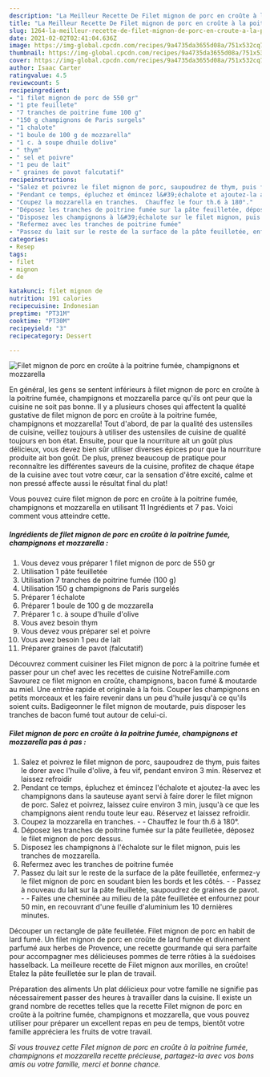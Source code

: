 ```yaml
---
description: "La Meilleur Recette De Filet mignon de porc en croûte à la poitrine fumée, champignons et mozzarella"
title: "La Meilleur Recette De Filet mignon de porc en croûte à la poitrine fumée, champignons et mozzarella"
slug: 1264-la-meilleur-recette-de-filet-mignon-de-porc-en-croute-a-la-poitrine-fumee-champignons-et-mozzarella
date: 2021-02-02T02:41:04.636Z
image: https://img-global.cpcdn.com/recipes/9a4735da3655d08a/751x532cq70/filet-mignon-de-porc-en-croute-a-la-poitrine-fumee-champignons-et-mozzarella-photo-principale-de-la-recette.jpg
thumbnail: https://img-global.cpcdn.com/recipes/9a4735da3655d08a/751x532cq70/filet-mignon-de-porc-en-croute-a-la-poitrine-fumee-champignons-et-mozzarella-photo-principale-de-la-recette.jpg
cover: https://img-global.cpcdn.com/recipes/9a4735da3655d08a/751x532cq70/filet-mignon-de-porc-en-croute-a-la-poitrine-fumee-champignons-et-mozzarella-photo-principale-de-la-recette.jpg
author: Isaac Carter
ratingvalue: 4.5
reviewcount: 5
recipeingredient:
- "1 filet mignon de porc de 550 gr"
- "1 pte feuillete"
- "7 tranches de poitrine fume 100 g"
- "150 g champignons de Paris surgels"
- "1 chalote"
- "1 boule de 100 g de mozzarella"
- "1 c. à soupe dhuile dolive"
- " thym"
- " sel et poivre"
- "1 peu de lait"
- " graines de pavot falcutatif"
recipeinstructions:
- "Salez et poivrez le filet mignon de porc, saupoudrez de thym, puis faites le dorer avec l&#39;huile d&#39;olive, à feu vif, pendant environ 3 min. Réservez et laissez refroidir"
- "Pendant ce temps, épluchez et émincez l&#39;échalote et ajoutez-la avec les champignons dans la sauteuse ayant servi à faire dorer le filet mignon de porc. Salez et poivrez, laissez cuire environ 3 min, jusqu&#39;à ce que les champignons aient rendu toute leur eau. Réservez et laissez refroidir."
- "Coupez la mozzarella en tranches.  Chauffez le four th.6 à 180°."
- "Déposez les tranches de poitrine fumée sur la pâte feuilletée, déposez le filet mignon de porc dessus."
- "Disposez les champignons à l&#39;échalote sur le filet mignon, puis les tranches de mozzarella."
- "Refermez avec les tranches de poitrine fumée"
- "Passez du lait sur le reste de la surface de la pâte feuilletée, enfermez-y le filet mignon de porc en soudant bien les bords et les côtés.  Passez à nouveau du lait sur la pâte feuilletée, saupoudrez de graines de pavot.  Faites une cheminée au milieu de la pâte feuilletée et enfournez pour 50 min, en recouvrant d&#39;une feuille d&#39;aluminium les 10 dernières minutes."
categories:
- Resep
tags:
- filet
- mignon
- de

katakunci: filet mignon de 
nutrition: 191 calories
recipecuisine: Indonesian
preptime: "PT31M"
cooktime: "PT30M"
recipeyield: "3"
recipecategory: Dessert

---
```



![Filet mignon de porc en croûte à la poitrine fumée, champignons et mozzarella](https://img-global.cpcdn.com/recipes/9a4735da3655d08a/751x532cq70/filet-mignon-de-porc-en-croute-a-la-poitrine-fumee-champignons-et-mozzarella-photo-principale-de-la-recette.jpg)

En général, les gens se sentent inférieurs à filet mignon de porc en croûte à la poitrine fumée, champignons et mozzarella parce qu'ils ont peur que la cuisine ne soit pas bonne. Il y a plusieurs choses qui affectent la qualité gustative de filet mignon de porc en croûte à la poitrine fumée, champignons et mozzarella! Tout d'abord, de par la qualité des ustensiles de cuisine, veillez toujours à utiliser des ustensiles de cuisine de qualité toujours en bon état. Ensuite, pour que la nourriture ait un goût plus délicieux, vous devez bien sûr utiliser diverses épices pour que la nourriture produite ait bon goût. De plus, prenez beaucoup de pratique pour reconnaître les différentes saveurs de la cuisine, profitez de chaque étape de la cuisine avec tout votre cœur, car la sensation d'être excité, calme et non pressé affecte aussi le résultat final du plat!

<!--inarticleads1-->

Vous pouvez cuire filet mignon de porc en croûte à la poitrine fumée, champignons et mozzarella en utilisant 11 Ingrédients et 7 pas. Voici comment vous atteindre cette.

##### Ingrédients de filet mignon de porc en croûte à la poitrine fumée, champignons et mozzarella :

1. Vous devez vous préparer 1 filet mignon de porc de 550 gr
1. Utilisation 1 pâte feuilletée
1. Utilisation 7 tranches de poitrine fumée (100 g)
1. Utilisation 150 g champignons de Paris surgelés
1. Préparer 1 échalote
1. Préparer 1 boule de 100 g de mozzarella
1. Préparer 1 c. à soupe d&#39;huile d&#39;olive
1. Vous avez besoin  thym
1. Vous devez vous préparer  sel et poivre
1. Vous avez besoin 1 peu de lait
1. Préparer  graines de pavot (falcutatif)


Découvrez comment cuisiner les Filet mignon de porc à la poitrine fumée et passer pour un chef avec les recettes de cuisine NotreFamille.com Savourez ce filet mignon en croûte, champignons, bacon fumé &amp; moutarde au miel. Une entrée rapide et originale à la fois. Couper les champignons en petits morceaux et les faire revenir dans un peu d&#39;huile jusqu&#39;à ce qu&#39;ils soient cuits. Badigeonner le filet mignon de moutarde, puis disposer les tranches de bacon fumé tout autour de celui-ci. 

<!--inarticleads2-->

##### Filet mignon de porc en croûte à la poitrine fumée, champignons et mozzarella pas à pas :

1. Salez et poivrez le filet mignon de porc, saupoudrez de thym, puis faites le dorer avec l&#39;huile d&#39;olive, à feu vif, pendant environ 3 min. Réservez et laissez refroidir
1. Pendant ce temps, épluchez et émincez l&#39;échalote et ajoutez-la avec les champignons dans la sauteuse ayant servi à faire dorer le filet mignon de porc. Salez et poivrez, laissez cuire environ 3 min, jusqu&#39;à ce que les champignons aient rendu toute leur eau. Réservez et laissez refroidir.
1. Coupez la mozzarella en tranches. -  - Chauffez le four th.6 à 180°.
1. Déposez les tranches de poitrine fumée sur la pâte feuilletée, déposez le filet mignon de porc dessus.
1. Disposez les champignons à l&#39;échalote sur le filet mignon, puis les tranches de mozzarella.
1. Refermez avec les tranches de poitrine fumée
1. Passez du lait sur le reste de la surface de la pâte feuilletée, enfermez-y le filet mignon de porc en soudant bien les bords et les côtés. -  - Passez à nouveau du lait sur la pâte feuilletée, saupoudrez de graines de pavot. -  - Faites une cheminée au milieu de la pâte feuilletée et enfournez pour 50 min, en recouvrant d&#39;une feuille d&#39;aluminium les 10 dernières minutes.


Découper un rectangle de pâte feuilletée. Filet mignon de porc en habit de lard fumé. Un filet mignon de porc en croûte de lard fumée et divinement parfumé aux herbes de Provence, une recette gourmande qui sera parfaite pour accompagner mes délicieuses pommes de terre rôties à la suédoises hasselback. La meilleure recette de Filet mignon aux morilles, en croûte! Etalez la pâte feuilletée sur le plan de travail. 

<!--inarticleads1-->

<p>
Préparation des aliments Un plat délicieux pour votre famille ne signifie pas nécessairement passer des heures à travailler dans la cuisine. Il existe un grand nombre de recettes telles que la recette Filet mignon de porc en croûte à la poitrine fumée, champignons et mozzarella, que vous pouvez utiliser pour préparer un excellent repas en peu de temps, bientôt votre famille appréciera les fruits de votre travail.
</p>

<p>
<i>Si vous trouvez cette Filet mignon de porc en croûte à la poitrine fumée, champignons et mozzarella recette précieuse, partagez-la avec vos bons amis ou votre famille, merci et bonne chance.</i>
</p>

